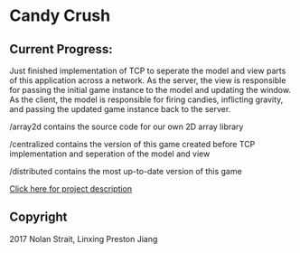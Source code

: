 # Candy Crush

## Current Progress:

Just finished implementation of TCP to seperate the model and view parts of this application across a network. As the server, the view is responsible for passing the initial game instance to the model and updating the window. As the client, the model  is responsible for firing candies, inflicting gravity, and passing the updated game instance back to the server.

/array2d contains the source code for our own 2D array library

/centralized contains the version of this game created before TCP implementation and seperation of the model and view

/distributed contains the most up-to-date version of this game
</br>

[Click here for project description](http://courses.cs.washington.edu/courses/cse333/17wi/hw/hw5/hw5.html)

## Copyright

2017 Nolan Strait, Linxing Preston Jiang
